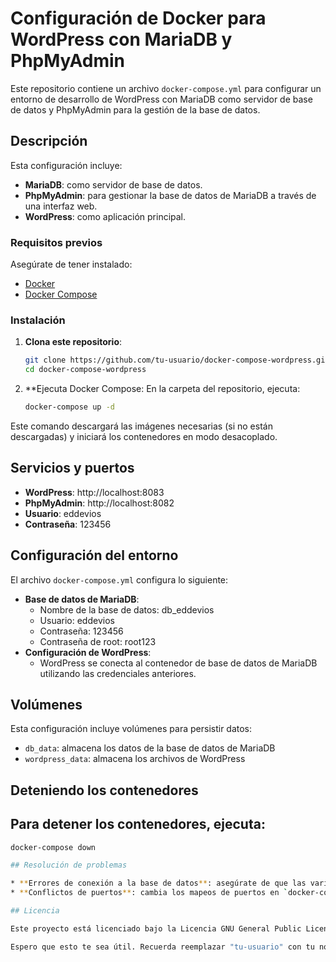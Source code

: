 # Configuración de Docker para WordPress con MariaDB y PhpMyAdmin

Este repositorio contiene un archivo `docker-compose.yml` para configurar un entorno de desarrollo de WordPress con MariaDB como servidor de base de datos y PhpMyAdmin para la gestión de la base de datos.

## Descripción

Esta configuración incluye:
* **MariaDB**: como servidor de base de datos.
* **PhpMyAdmin**: para gestionar la base de datos de MariaDB a través de una interfaz web.
* **WordPress**: como aplicación principal.

### Requisitos previos

Asegúrate de tener instalado:

* [Docker](https://docs.docker.com/get-docker/)
* [Docker Compose](https://docs.docker.com/compose/install/)

### Instalación

1. **Clona este repositorio**:
   ```bash
   git clone https://github.com/tu-usuario/docker-compose-wordpress.git
   cd docker-compose-wordpress
2. **Ejecuta Docker Compose: En la carpeta del repositorio, ejecuta:
   ```bash
   docker-compose up -d
Este comando descargará las imágenes necesarias (si no están descargadas) y iniciará los contenedores en modo desacoplado.

## Servicios y puertos

* **WordPress**: http://localhost:8083
* **PhpMyAdmin**: http://localhost:8082
* **Usuario**: eddevios
* **Contraseña**: 123456

## Configuración del entorno

El archivo `docker-compose.yml` configura lo siguiente:

* **Base de datos de MariaDB**:
	+ Nombre de la base de datos: db_eddevios
	+ Usuario: eddevios
	+ Contraseña: 123456
	+ Contraseña de root: root123
* **Configuración de WordPress**:
	+ WordPress se conecta al contenedor de base de datos de MariaDB utilizando las credenciales anteriores.

## Volúmenes

Esta configuración incluye volúmenes para persistir datos:

* `db_data`: almacena los datos de la base de datos de MariaDB
* `wordpress_data`: almacena los archivos de WordPress

## Deteniendo los contenedores

## Para detener los contenedores, ejecuta:   
   ```bash
   docker-compose down

## Resolución de problemas

* **Errores de conexión a la base de datos**: asegúrate de que las variables de entorno `PMA_HOST`, `WORDPRESS_DB_HOST` y otras en `docker-compose.yml` estén configuradas correctamente.
* **Conflictos de puertos**: cambia los mapeos de puertos en `docker-compose.yml` si estos puertos ya están en uso.

## Licencia

Este proyecto está licenciado bajo la Licencia GNU General Public License v3.0.

Espero que esto te sea útil. Recuerda reemplazar "tu-usuario" con tu nombre de usuario de GitHub en la URL del repositorio.
